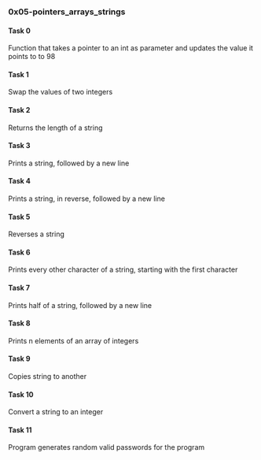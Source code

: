 <h3>0x05-pointers_arrays_strings</h3>    

<h4>Task 0</h4>   
Function that takes a pointer to an int as parameter and updates the value it points to to 98     
<h4>Task 1</h4>    
Swap the values of two integers    
<h4>Task 2</h4>
Returns the length of a string    
<h4>Task 3</h4>   
Prints a string, followed by a new line     
<h4>Task 4</h4>    
Prints a string, in reverse, followed by a new line    
<h4>Task 5</h4>   
Reverses a string    
<h4>Task 6</h4>     
Prints every other character of a string, starting with the first character    
<h4>Task 7</h4>    
Prints half of a string, followed by a new line    
<h4>Task 8</h4>      
Prints n elements of an array of integers     
<h4>Task 9</h4>      
Copies string to another    
<h4>Task 10</h4>     
Convert a string to an integer    
<h4>Task 11</h4>     
Program generates random valid passwords for the program    
